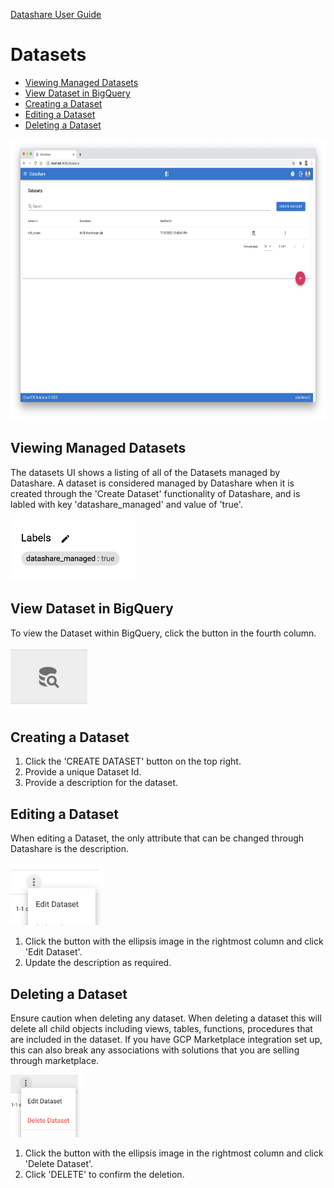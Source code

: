 [Datashare User Guide](./README.md)

# Datasets
* [Viewing Managed Datasets](#viewing_managed_datasets)
* [View Dataset in BigQuery](#view_dataset_in_bigquery)
* [Creating a Dataset](#creating_a_dataset)
* [Editing a Dataset](#editing_a_dataset)
* [Deleting a Dataset](#deleting_a_dataset)

<p align="center">
  <img src="./assets/datashare_list_ui.png" alt="Datashare List UI" height="450"/>
</p>

## <a name="viewing_managed_datasets">Viewing Managed Datasets</a>
The datasets UI shows a listing of all of the Datasets managed by Datashare. A dataset is considered managed by Datashare when it is created through the 'Create Dataset' functionality of Datashare, and is labled with key 'datashare_managed' and value of 'true'.

<img src="./assets/bigquery_label.png" alt="Label Example" height="100"/>

## <a name="view_dataset_in_bigquery">View Dataset in BigQuery</a>
To view the Dataset within BigQuery, click the button in the fourth column.

<img src="./assets/view_in_bigquery.png" alt="View in BigQuery" height="100"/>

## <a name="creating_a_dataset">Creating a Dataset</a>
1. Click the 'CREATE DATASET' button on the top right.
2. Provide a unique Dataset Id.
3. Provide a description for the dataset. 

## <a name="editing_a_dataset">Editing a Dataset</a>
When editing a Dataset, the only attribute that can be changed through Datashare is the description.

<img src="./assets/edit_dataset.png" alt="Edit Dataset" height="100"/>

1. Click the button with the ellipsis image in the rightmost column and click 'Edit Dataset'.
2. Update the description as required.

## <a name="deleting_a_dataset">Deleting a Dataset</a>
Ensure caution when deleting any dataset. When deleting a dataset this will delete all child objects including views, tables, functions, procedures that are included in the dataset. If you have GCP Marketplace integration set up, this can also break any associations with solutions that you are selling through marketplace.

<img src="./assets/delete_dataset.png" alt="Delete Dataset" height="100"/>

1. Click the button with the ellipsis image in the rightmost column and click 'Delete Dataset'.
2. Click 'DELETE' to confirm the deletion.